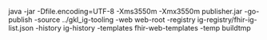 java -jar -Dfile.encoding=UTF-8 -Xms3550m -Xmx3550m publisher.jar -go-publish -source ../gkl_ig-tooling -web web-root -registry ig-registry/fhir-ig-list.json -history ig-history -templates fhir-web-templates -temp buildtmp